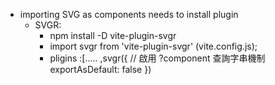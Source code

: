 - importing SVG as components needs to install plugin
    - SVGR: 
        - npm install -D vite-plugin-svgr
        - import svgr from 'vite-plugin-svgr' (vite.config.js);
        -  pligins :[.....   ,svgr({
      // 啟用 ?component 查詢字串機制
      exportAsDefault: false
    })